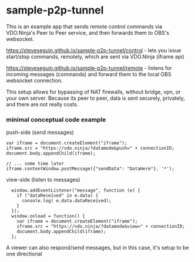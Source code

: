 # sample-p2p-tunnel

This is an example app that sends remote control commands via VDO.Ninja's Peer to Peer service, and then forwards them to OBS's websocket.

https://steveseguin.github.io/sample-p2p-tunnel/control - lets you issue start/stop commands, remotely, which are sent via VDO.Ninja (iframe api)

https://steveseguin.github.io/sample-p2p-tunnel/remote - listens for incoming messages (commands) and forward them to the local OBS websocket connection.

This setup allows for bypassing of NAT firewalls, without bridge, vpn, or your own server.  Because its peer to peer, data is sent securely, privately, and there are not really costs.

### minimal conceptual code example

push-side (send messages)
```
var iframe = document.createElement("iframe");
iframe.src = "https://vdo.ninja/?datamode&push=" + connectionID;
document.body.appendChild(iframe);

// ... some time later
iframe.contentWindow.postMessage({"sendData": "DataHere"}, '*');

```

view-side (listen to messages)
```
  window.addEventListener("message", function (e) {
    if ("dataReceived" in e.data) {
      console.log( e.data.dataReceived);
    }
  });
  window.onload = function() {
    var iframe = document.createElement("iframe");
    iframe.src = "https://vdo.ninja/?datamode&view=" + connectionID;
    document.body.appendChild(iframe);
  };
```

A viewer can also respond/send messages, but in this case, it's setup to be one directional
